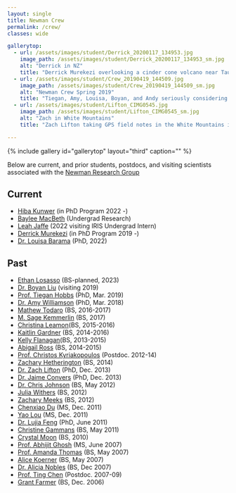 ```yaml
---
layout: single
title: Newman Crew
permalink: /crew/
classes: wide

gallerytop:
  - url: /assets/images/student/Derrick_20200117_134953.jpg
    image_path: /assets/images/student/Derrick_20200117_134953_sm.jpg
    alt: "Derrick in NZ"
    title: "Derrick Murekezi overlooking a cinder cone volcano near Taupo New Zealand"
  - url: /assets/images/student/Crew_20190419_144509.jpg
    image_path: /assets/images/student/Crew_20190419_144509_sm.jpg
    alt: "Newman Crew Spring 2019"
    title: "Tiegan, Amy, Louisa, Boyan, and Andy seriously considering geophysical interpretive dance"
  - url: /assets/images/student/Lifton_CIMG0545.jpg
    image_path: /assets/images/student/Lifton_CIMG0545_sm.jpg
    alt: "Zach in White Mountains"
    title: "Zach Lifton taking GPS field notes in the White Mountains in Eastern California"

---
```


{% include gallery id="gallerytop" layout="third" caption="" %}

Below are current, and prior students, postdocs, and visiting scientists associated with the [Newman Research Group](../)

## Current
* [Hiba Kunwer](https://www.linkedin.com/in/hmkunwer/) (in PhD Program 2022 -)
* [Baylee MacBeth](https://www.linkedin.com/in/baylee-macbeth-194508202/) (Undergrad Research)
* [Leah Jaffe](https://www.linkedin.com/in/leah-jaffe-1371a0128/) (2022 visiting IRIS Undergrad Intern)
* [Derrick Murekezi](https://www.linkedin.com/in/derrickmurekezi/) (in PhD Program 2019 -)
* [Dr. Louisa Barama](https://www.linkedin.com/in/louisa-barama/) (PhD, 2022)

## Past
* [Ethan Losasso](https://www.linkedin.com/in/ethan-losasso-b94a2a22b/) (BS-planned, 2023) 
* [Dr. Boyan Liu](https://www.researchgate.net/profile/boyan-Liu) (visiting 2019)
* [Prof. Tiegan Hobbs](http://tieganhobbs.com/) (PhD, Mar. 2019)
* [Dr. Amy Williamson](https://www.linkedin.com/in/amy-williamson-66481a71/) (PhD, Mar. 2018)
* [Mathew Todaro](https://www.linkedin.com/in/matthew-todaro-064523ab/) (BS, 2016-2017)
* [M. Sage Kemmerlin](https://www.linkedin.com/in/sage-kemmerlin/) (BS, 2017)
* [Christina Leamon](https://www.linkedin.com/in/cleamon3/)(BS, 2015-2016)
* [Kaitlin Gardner](https://eas.gatech.edu/alumni/kaitlin-gardner) (BS, 2014-2016)
* [Kelly Flanagan](https://www.linkedin.com/in/kelly-flanagan-353248212/)(BS, 2013-2015)
* [Abigail Ross](https://www.linkedin.com/in/abigail-ross-006043150/) (BS, 2014-2015)
* [Prof. Christos Kyriakopoulos](https://sites.google.com/ucr.edu/chrisgeophysics/) (Postdoc. 2012-14)
* [Zachary Hetherington]() (BS, 2014)
* [Dr. Zach Lifton](https://www.linkedin.com/in/zachlifton) (PhD, Dec. 2013)
* [Dr. Jaime Convers](http://idl.ul.pt/node/434) (PhD, Dec. 2013)
* [Dr. Chris Johnson](https://www.linkedin.com/in/christopher-johnson-35915b13) (BS, May 2012)
* [Julia Withers]() (BS, 2012)
* [Zachary Meeks](https://www.linkedin.com/in/zmeeks/) (BS, 2012)
* [Chenxiao Du](https://www.linkedin.com/pub/chenxiao-du/1a/268/2b5) (MS, Dec. 2011)
* [Yao Lou](https://www.linkedin.com/in/yanluo1) (MS, Dec. 2011)
* [Dr. Lujia Feng](https://sites.google.com/view/gnss4natural-hazards) (PhD, June 2011)
* [Christine Gammans](https://www.linkedin.com/in/christine-gammans-b8b62884) (BS, May 2011)
* [Crystal Moon]() (BS, 2010)
* [Prof. Abhijit Ghosh](http://faculty.ucr.edu/~aghosh/) (MS, June 2007)
* [Prof. Amanda Thomas](http://geology.uoregon.edu/profile/amthomas/) (BS, May 2007)
* [Alice Koerner](https://www.linkedin.com/pub/alice-koerner/26/4a6/68) (BS, May 2007)
* [Dr. Alicia Nobles](https://www.linkedin.com/in/alicia-nobles/) (BS, Dec 2007)
* [Prof. Ting Chen](http://en.sgg.whu.edu.cn/teacher/chenting.html) (Postdoc. 2007-09)
* [Grant Farmer](http://geophysics.eas.gatech.edu/people/gfarmer/) (BS, Dec. 2006)
